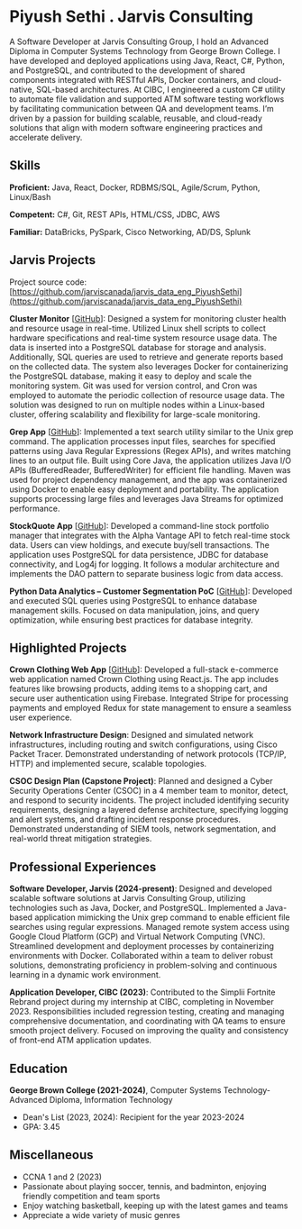# Piyush Sethi . Jarvis Consulting

A Software Developer at Jarvis Consulting Group, I hold an Advanced Diploma in Computer Systems Technology from George Brown College. I have developed and deployed applications using Java, React, C#, Python, and PostgreSQL, and contributed to the development of shared components integrated with RESTful APIs, Docker containers, and cloud-native, SQL-based architectures. At CIBC, I engineered a custom C# utility to automate file validation and supported ATM software testing workflows by facilitating communication between QA and development teams. I’m driven by a passion for building scalable, reusable, and cloud-ready solutions that align with modern software engineering practices and accelerate delivery.

## Skills

**Proficient:** Java, React, Docker, RDBMS/SQL, Agile/Scrum, Python, Linux/Bash

**Competent:** C#, Git, REST APIs, HTML/CSS, JDBC, AWS

**Familiar:** DataBricks, PySpark, Cisco Networking, AD/DS, Splunk

## Jarvis Projects

Project source code: [https://github.com/jarviscanada/jarvis_data_eng_PiyushSethi](https://github.com/jarviscanada/jarvis_data_eng_PiyushSethi)


**Cluster Monitor** [[GitHub](https://github.com/jarviscanada/jarvis_data_eng_PiyushSethi/tree/master/linux_sql)]: Designed a system for monitoring cluster health and resource usage in real-time. Utilized Linux shell scripts to collect hardware specifications and real-time system resource usage data. The data is inserted into a PostgreSQL database for storage and analysis. Additionally, SQL queries are used to retrieve and generate reports based on the collected data. The system also leverages Docker for containerizing the PostgreSQL database, making it easy to deploy and scale the monitoring system. Git was used for version control, and Cron was employed to automate the periodic collection of resource usage data. The solution was designed to run on multiple nodes within a Linux-based cluster, offering scalability and flexibility for large-scale monitoring.

**Grep App** [[GitHub](https://github.com/jarviscanada/jarvis_data_eng_PiyushSethi/tree/master/core_java/grep)]: Implemented a text search utility similar to the Unix grep command. The application processes input files, searches for specified patterns using Java Regular Expressions (Regex APIs), and writes matching lines to an output file. Built using Core Java, the application utilizes Java I/O APIs (BufferedReader, BufferedWriter) for efficient file handling. Maven was used for project dependency management, and the app was containerized using Docker to enable easy deployment and portability. The application supports processing large files and leverages Java Streams for optimized performance.

**StockQuote App** [[GitHub](https://github.com/jarviscanada/jarvis_data_eng_PiyushSethi/tree/master/core_java/jdbc)]: Developed a command-line stock portfolio manager that integrates with the Alpha Vantage API to fetch real-time stock data. Users can view holdings, and execute buy/sell transactions. The application uses PostgreSQL for data persistence, JDBC for database connectivity, and Log4j for logging. It follows a modular architecture and implements the DAO pattern to separate business logic from data access.

**Python Data Analytics – Customer Segmentation PoC** [[GitHub](https://github.com/jarviscanada/jarvis_data_eng_PiyushSethi/tree/master/python_data_analytics)]: Developed and executed SQL queries using PostgreSQL to enhance database management skills. Focused on data manipulation, joins, and query optimization, while ensuring best practices for database integrity.


## Highlighted Projects
**Crown Clothing Web App** [[GitHub](https://wondrous-lily-901026.netlify.app/)]: Developed a full-stack e-commerce web application named Crown Clothing using React.js. The app includes features like browsing products, adding items to a shopping cart, and secure user authentication using Firebase. Integrated Stripe for processing payments and employed Redux for state management to ensure a seamless user experience.

**Network Infrastructure Design**: Designed and simulated network infrastructures, including routing and switch configurations, using Cisco Packet Tracer. Demonstrated understanding of network protocols (TCP/IP, HTTP) and implemented secure, scalable topologies.

**CSOC Design Plan (Capstone Project)**: Planned and designed a Cyber Security Operations Center (CSOC) in a 4 member team to monitor, detect, and respond to security incidents. The project included identifying security requirements, designing a layered defense architecture, specifying logging and alert systems, and drafting incident response procedures. Demonstrated understanding of SIEM tools, network segmentation, and real-world threat mitigation strategies.


## Professional Experiences

**Software Developer, Jarvis (2024-present)**: Designed and developed scalable software solutions at Jarvis Consulting Group, utilizing technologies such as Java, Docker, and PostgreSQL. Implemented a Java-based application mimicking the Unix grep command to enable efficient file searches using regular expressions. Managed remote system access using Google Cloud Platform (GCP) and Virtual Network Computing (VNC). Streamlined development and deployment processes by containerizing environments with Docker. Collaborated within a team to deliver robust solutions, demonstrating proficiency in problem-solving and continuous learning in a dynamic work environment.

**Application Developer, CIBC (2023)**: Contributed to the Simplii Fortnite Rebrand project during my internship at CIBC, completing in November 2023. Responsibilities included regression testing, creating and managing comprehensive documentation, and coordinating with QA teams to ensure smooth project delivery. Focused on improving the quality and consistency of front-end ATM application updates.


## Education
**George Brown College (2021-2024)**, Computer Systems Technology- Advanced Diploma, Information Technology
- Dean's List (2023, 2024): Recipient for the year 2023-2024
- GPA: 3.45


## Miscellaneous
- CCNA 1 and 2 (2023)
- Passionate about playing soccer, tennis, and badminton, enjoying friendly competition and team sports
- Enjoy watching basketball, keeping up with the latest games and teams
- Appreciate a wide variety of music genres